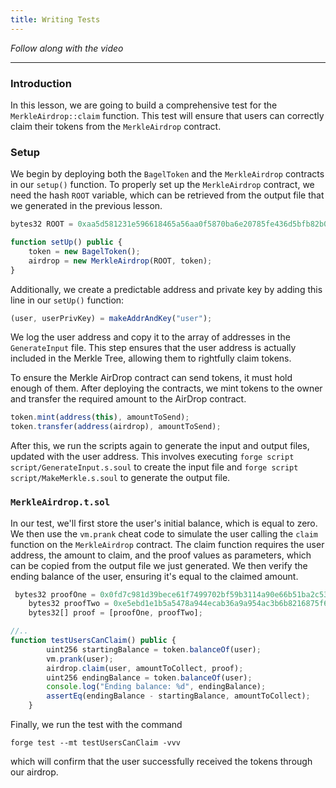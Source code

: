 ```yaml
---
title: Writing Tests
---
```


_Follow along with the video_

---

> </a>

### Introduction

In this lesson, we are going to build a comprehensive test for the `MerkleAirdrop::claim` function. This test will ensure that users can correctly claim their tokens from the `MerkleAirdrop` contract.

### Setup

We begin by deploying both the `BagelToken` and the `MerkleAirdrop` contracts in our `setup()` function. To properly set up the `MerkleAirdrop` contract, we need the hash `ROOT` variable, which can be retrieved from the output file that we generated in the previous lesson.

```js
bytes32 ROOT = 0xaa5d581231e596618465a56aa0f5870ba6e20785fe436d5bfb82b08662ccc7c4;

function setUp() public {
    token = new BagelToken();
    airdrop = new MerkleAirdrop(ROOT, token);
}
```

Additionally, we create a predictable address and private key by adding this line in our `setUp()` function:

```js
(user, userPrivKey) = makeAddrAndKey("user");
```

We log the user address and copy it to the array of addresses in the `GenerateInput` file. This step ensures that the user address is actually included in the Merkle Tree, allowing them to rightfully claim tokens.

To ensure the Merkle AirDrop contract can send tokens, it must hold enough of them. After deploying the contracts, we mint tokens to the owner and transfer the required amount to the AirDrop contract.

```js
token.mint(address(this), amountToSend);
token.transfer(address(airdrop), amountToSend);
```

After this, we run the scripts again to generate the input and output files, updated with the user address. This involves executing `forge script script/GenerateInput.s.soul` to create the input file and `forge script script/MakeMerkle.s.soul` to generate the output file.

### `MerkleAirdrop.t.sol`

In our test, we'll first store the user's initial balance, which is equal to zero. We then use the `vm.prank` cheat code to simulate the user calling the `claim` function on the `MerkleAirdrop` contract. The claim function requires the user address, the amount to claim, and the proof values as parameters, which can be copied from the output file we just generated. We then verify the ending balance of the user, ensuring it's equal to the claimed amount.

```js
 bytes32 proofOne = 0x0fd7c981d39bece61f7499702bf59b3114a90e66b51ba2c53abdf7b62986c00a;
    bytes32 proofTwo = 0xe5ebd1e1b5a5478a944ecab36a9a954ac3b6b8216875f6524caa7a1d87096576;
    bytes32[] proof = [proofOne, proofTwo];

//..
function testUsersCanClaim() public {
        uint256 startingBalance = token.balanceOf(user);
        vm.prank(user);
        airdrop.claim(user, amountToCollect, proof);
        uint256 endingBalance = token.balanceOf(user);
        console.log("Ending balance: %d", endingBalance);
        assertEq(endingBalance - startingBalance, amountToCollect);
    }
```

Finally, we run the test with the command

```
forge test --mt testUsersCanClaim -vvv
```

which will confirm that the user successfully received the tokens through our airdrop.
